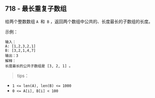 ## 718 - 最长重复子数组
给两个整数数组 `A `和` B` ，返回两个数组中公共的、长度最长的子数组的长度。

示例：
```
输入：
A: [1,2,3,2,1]
B: [3,2,1,4,7]
输出：3
解释：
长度最长的公共子数组是 [3, 2, 1] 。
```

>tips：
+ `1 <= len(A), len(B) <= 1000`
+ `0 <= A[i], B[i] < 100`